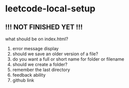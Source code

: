 # leetcode-local-setup 

## !!! NOT FINISHED YET !!!


what should be on index.html?
1) error message display
2) should we save an older version of a file?
3) do you want a full or short name for folder or filename
4) should we create a folder?
5) remember the last directory
6) feedback ability
7) github link
